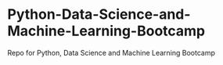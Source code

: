 # Python-Data-Science-and-Machine-Learning-Bootcamp
Repo for Python, Data Science and Machine Learning Bootcamp
